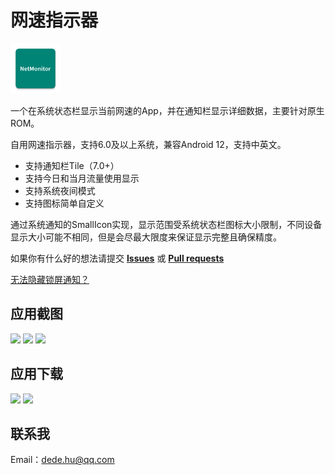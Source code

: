 # 网速指示器

<img height="80px" src="app/src/main/ic_launcher-web.png"/>

一个在系统状态栏显示当前网速的App，并在通知栏显示详细数据，主要针对原生ROM。

自用网速指示器，支持6.0及以上系统，兼容Android 12，支持中英文。

* 支持通知栏Tile（7.0+）
* 支持今日和当月流量使用显示
* 支持系统夜间模式
* 支持图标简单自定义

通过系统通知的SmallIcon实现，显示范围受系统状态栏图标大小限制，不同设备显示大小可能不相同，但是会尽最大限度来保证显示完整且确保精度。

如果你有什么好的想法请提交 [**Issues**](https://github.com/hushenghao/NativeTools/issues) 或 [**Pull requests**](https://github.com/hushenghao/NativeTools/pulls)

[无法隐藏锁屏通知？](./docs/hide_lock_notification.md)

## 应用截图

<img height="500px" src="https://assets.che300.com/wiki/2021-07-22/16269610882462412.png"/> <img height="500px" src="https://assets.che300.com/wiki/2021-07-22/16269610958174546.png"/> <img height="500px" src="https://assets.che300.com/wiki/2021-07-22/16269612711209232.png"/>

## 应用下载

[<img height="50px" src="https://static.coolapk.com/static/web/v8/images/header-logo.png"/>](https://www.coolapk.com/apk/com.dede.nativetools)
[<img height="50px" src="https://assets.che300.com/wiki/2021-07-22/16269394073576500.png"/>](https://play.google.com/store/apps/details?id=com.dede.nativetools)

## 联系我
Email：dede.hu@qq.com